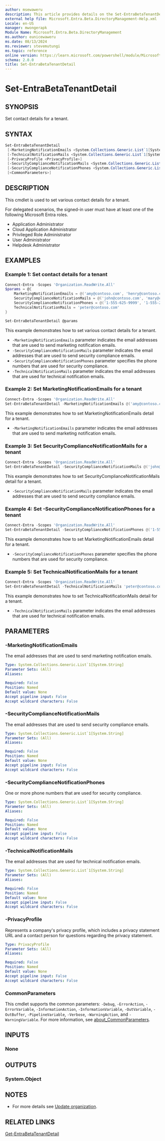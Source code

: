 ```yaml
---
author: msewaweru
description: This article provides details on the Set-EntraBetaTenantDetail command.
external help file: Microsoft.Entra.Beta.DirectoryManagement-Help.xml
Locale: en-US
manager: mwongerapk
Module Name: Microsoft.Entra.Beta.DirectoryManagement
ms.author: eunicewaweru
ms.date: 08/13/2024
ms.reviewer: stevemutungi
ms.topic: reference
online version: https://learn.microsoft.com/powershell/module/Microsoft.Entra.Beta/Set-EntraBetaTenantDetail
schema: 2.0.0
title: Set-EntraBetaTenantDetail
---
```


# Set-EntraBetaTenantDetail

## SYNOPSIS

Set contact details for a tenant.

## SYNTAX

```powershell
Set-EntraBetaTenantDetail
 [-MarketingNotificationEmails <System.Collections.Generic.List`1[System.String]>]
 [-TechnicalNotificationMails <System.Collections.Generic.List`1[System.String]>]
 [-PrivacyProfile <PrivacyProfile>]
 [-SecurityComplianceNotificationMails <System.Collections.Generic.List`1[System.String]>]
 [-SecurityComplianceNotificationPhones <System.Collections.Generic.List`1[System.String]>]
 [<CommonParameters>]
```

## DESCRIPTION

This cmdlet is used to set various contact details for a tenant.

For delegated scenarios, the signed-in user must have at least one of the following Microsoft Entra roles.

- Application Administrator
- Cloud Application Administrator
- Privileged Role Administrator
- User Administrator
- Helpdesk Administrator

## EXAMPLES

### Example 1: Set contact details for a tenant

```powershell
Connect-Entra -Scopes 'Organization.ReadWrite.All'
$params = @{
    MarketingNotificationEmails = @('amy@contoso.com', 'henry@contoso.com')
    SecurityComplianceNotificationMails = @('john@contoso.com', 'mary@contoso.com')
    SecurityComplianceNotificationPhones = @('1-555-625-9999', '1-555-233-5544')
    TechnicalNotificationMails = 'peter@contoso.com'
}

Set-EntraBetaTenantDetail @params
```

This example demonstrates how to set various contact details for a tenant.

- `-MarketingNotificationEmails` parameter indicates the email addresses that are used to send marketing notification emails.
- `-SecurityComplianceNotificationMails` parameter indicates the email addresses that are used to send security compliance emails.
- `-SecurityComplianceNotificationPhones` parameter specifies the phone numbers that are used for security compliance.
- `-TechnicalNotificationMails` parameter indicates the email addresses that are used for technical notification emails.

### Example 2: Set MarketingNotificationEmails for a tenant

```powershell
Connect-Entra -Scopes 'Organization.ReadWrite.All'
Set-EntraBetaTenantDetail -MarketingNotificationEmails @('amy@contoso.com','henry@contoso.com')
```

This example demonstrates how to set MarketingNotificationEmails detail for a tenant.

- `-MarketingNotificationEmails` parameter indicates the email addresses that are used to send marketing notification emails.

### Example 3: Set SecurityComplianceNotificationMails for a tenant

```powershell
Connect-Entra -Scopes 'Organization.ReadWrite.All'
Set-EntraBetaTenantDetail -SecurityComplianceNotificationMails @('john@contoso.com','mary@contoso.com')
```

This example demonstrates how to set SecurityComplianceNotificationMails detail for a tenant.

- `-SecurityComplianceNotificationMails` parameter indicates the email addresses that are used to send security compliance emails.

### Example 4: Set -SecurityComplianceNotificationPhones for a tenant

```powershell
Connect-Entra -Scopes 'Organization.ReadWrite.All'
Set-EntraBetaTenantDetail -SecurityComplianceNotificationPhones @('1-555-625-9999', '1-555-233-5544')
```

This example demonstrates how to set MarketingNotificationEmails detail for a tenant.

- `-SecurityComplianceNotificationPhones` parameter specifies the phone numbers that are used for security compliance.

### Example 5: Set TechnicalNotificationMails for a tenant

```powershell
Connect-Entra -Scopes 'Organization.ReadWrite.All'
Set-EntraBetaTenantDetail -TechnicalNotificationMails 'peter@contoso.com'
```

This example demonstrates how to set TechnicalNotificationMails detail for a tenant.

- `-TechnicalNotificationMails` parameter indicates the email addresses that are used for technical notification emails.

## PARAMETERS

### -MarketingNotificationEmails

The email addresses that are used to send marketing notification emails.

```yaml
Type: System.Collections.Generic.List`1[System.String]
Parameter Sets: (All)
Aliases:

Required: False
Position: Named
Default value: None
Accept pipeline input: False
Accept wildcard characters: False
```

### -SecurityComplianceNotificationMails

The email addresses that are used to send security compliance emails.

```yaml
Type: System.Collections.Generic.List`1[System.String]
Parameter Sets: (All)
Aliases:

Required: False
Position: Named
Default value: None
Accept pipeline input: False
Accept wildcard characters: False
```

### -SecurityComplianceNotificationPhones

One or more phone numbers that are used for security compliance.

```yaml
Type: System.Collections.Generic.List`1[System.String]
Parameter Sets: (All)
Aliases:

Required: False
Position: Named
Default value: None
Accept pipeline input: False
Accept wildcard characters: False
```

### -TechnicalNotificationMails

The email addresses that are used for technical notification emails.

```yaml
Type: System.Collections.Generic.List`1[System.String]
Parameter Sets: (All)
Aliases:

Required: False
Position: Named
Default value: None
Accept pipeline input: False
Accept wildcard characters: False
```

### -PrivacyProfile

Represents a company's privacy profile, which includes a privacy statement URL and a contact person for questions regarding the privacy statement.

```yaml
Type: PrivacyProfile
Parameter Sets: (All)
Aliases:

Required: False
Position: Named
Default value: None
Accept pipeline input: False
Accept wildcard characters: False
```

### CommonParameters

This cmdlet supports the common parameters: `-Debug`, `-ErrorAction`, `-ErrorVariable`, `-InformationAction`, `-InformationVariable`, `-OutVariable`, `-OutBuffer`, `-PipelineVariable`, `-Verbose`, `-WarningAction`, and `-WarningVariable`. For more information, see [about_CommonParameters](https://go.microsoft.com/fwlink/?LinkID=113216).

## INPUTS

### None

## OUTPUTS

### System.Object

## NOTES

- For more details see [Update organization](https://learn.microsoft.com/graph/api/organization-update).

## RELATED LINKS

[Get-EntraBetaTenantDetail](Get-EntraBetaTenantDetail.md)
